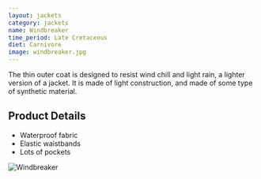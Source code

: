 ```yaml
---
layout: jackets
category: jackets
name: Windbreaker
time_period: Late Cretaceous
diet: Carnivore
image: windbreaker.jpg
---
```


The thin outer coat is designed to resist wind chill and light rain, a lighter version of a jacket. It is made of light construction, and made of some type of synthetic material.

## Product Details

- Waterproof fabric
- Elastic waistbands
- Lots of pockets

![Windbreaker](https://www.troyleedesigns.com/omniweaver/files/stream/13TLD_FW_JACKETS_WINDSOR_WINDBREAKER_GRAY.png)


